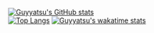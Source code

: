 [![Guyyatsu's GitHub stats](https://github-readme-stats.vercel.app/api?username=guyyatsu&theme=synthwave)](https://github.com/anuraghazra/github-readme-stats)  
[![Top Langs](https://github-readme-stats.vercel.app/api/top-langs/?username=guyyatsu&theme=synthwave&hide=jupyter%20notebook,powershell,dockerfile,c,roff,nu,shell,javascript)](https://github.com/anuraghazra/github-readme-stats)
[![Guyyatsu's wakatime stats](https://github-readme-stats.vercel.app/api/wakatime?username=guyyatsu)](https://github.com/anuraghazra/github-readme-stats)
